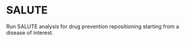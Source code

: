 # SALUTE
Run SALUTE analysis for drug prevention repositioning starting from a disease of interest.


